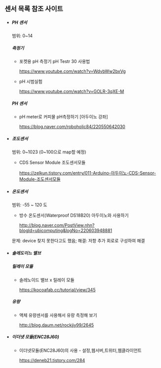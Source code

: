 ## 센서 목록 참조 사이트

- ##### PH 센서

  범위: 0~14

  ##### 측정기

  - 포켓용 pH 측정기 pH Testr 30 사용법

    https://www.youtube.com/watch?v=WdvbWw2bxVg

  - pH 시범실험

    https://www.youtube.com/watch?v=GOLR-3qXE-M

  ##### PH 센서

  - pH meter로 커피물 pH측정하기 [아두이노 강좌]

    https://blog.naver.com/roboholic84/220550642030

- ##### 조도센서

  범위: 0~1023 (0~100으로 map할 예정)

  - CDS Sensor Module 조도센서모듈

    https://zelkun.tistory.com/entry/011-Arduino-아두이노-CDS-Sensor-Module-조도센서모듈

- ##### 온도센서

  범위: -55 ~ 120 도

  - 방수 온도센서(Waterproof DS18B20) 아두이노와 사용하기

    http://blog.naver.com/PostView.nhn?blogId=ubicomputing&logNo=220603948881

  문제: device 찾지 못한다고도 했음; 해결: 저항 추가 회로로 구성하여 해결
  
- ##### 솔레도이느 밸브

  ##### 릴레이 모듈

  - 솔레노이드 밸브 x 릴레이 모듈

    https://kocoafab.cc/tutorial/view/345

  ##### 유량

  - 액체 유량센서를 사용해서 유량 측정해 보기

    http://blog.daum.net/rockjjy99/2645

- ##### 이더넷 모듈(ENC28J60)

  - 이더넷모듈(ENC28J60)의 사용 - 설정,웹서버,트위터,웹클라이언트

    https://deneb21.tistory.com/284